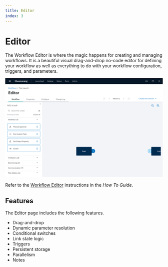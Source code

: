 ```yaml
---
title: Editor
index: 3
---
```


# Editor

The Workflow Editor is where the magic happens for creating and managing workflows. It is a beautiful visual drag-and-drop no-code editor for defining your workflow as well as everything to do with your workflow configuration, triggers, and parameters.

![Workflow Editor](./assets/img/designer-home.png)

Refer to the [Workflow Editor](/boomerang-flow/docs/how-to-guide/workflow-editor) instructions in the _How To Guide_.

## Features

The Editor page includes the following features.

- Drag-and-drop
- Dynamic parameter resolution
- Conditional switches
- Link state logic
- Triggers
- Persistent storage
- Parallelism
- Notes
